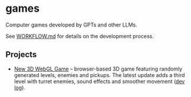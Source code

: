 # games
Computer games developed by GPTs and other LLMs.

See [WORKFLOW.md](WORKFLOW.md) for details on the development process.

## Projects

 - [New 3D WebGL Game](webgl-game/README.md) – browser-based 3D game featuring randomly generated levels, enemies and pickups. The latest update adds a third level with turret enemies, sound effects and smoother movement ([dev log](webgl-game/DEVLOG.md)).

